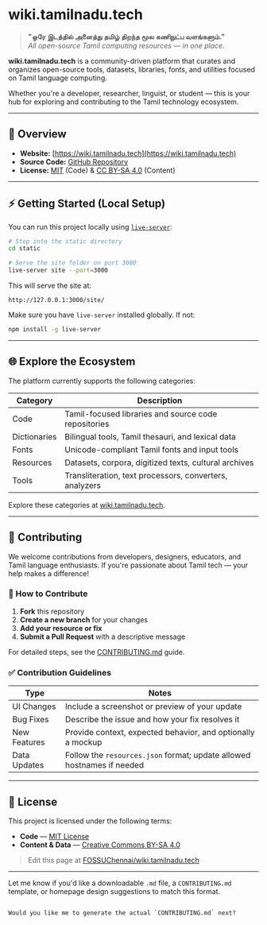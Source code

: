 # wiki.tamilnadu.tech

> **"ஒரே இடத்தில் அனைத்து தமிழ் திறந்த மூல கணிநுட்ப வளங்களும்."**  
> *All open-source Tamil computing resources — in one place.*

**wiki.tamilnadu.tech** is a community-driven platform that curates and organizes open-source tools, datasets, libraries, fonts, and utilities focused on Tamil language computing.

Whether you're a developer, researcher, linguist, or student — this is your hub for exploring and contributing to the Tamil technology ecosystem.

---

## 🔎 Overview

- **Website:** [https://wiki.tamilnadu.tech](https://wiki.tamilnadu.tech)
- **Source Code:** [GitHub Repository](https://github.com/FOSSUChennai/wiki.tamilnadu.tech)
- **License:** [MIT](LICENSE) (Code) & [CC BY-SA 4.0](https://creativecommons.org/licenses/by-sa/4.0/) (Content)

---

## ⚡ Getting Started (Local Setup)

You can run this project locally using [`live-server`](https://www.npmjs.com/package/live-server):

```bash
# Step into the static directory
cd static

# Serve the site folder on port 3000
live-server site --port=3000
````

This will serve the site at:

```
http://127.0.0.1:3000/site/
```

Make sure you have `live-server` installed globally. If not:

```bash
npm install -g live-server
```

---

## 🌐 Explore the Ecosystem

The platform currently supports the following categories:

| Category     | Description                                             |
| ------------ | ------------------------------------------------------- |
| Code         | Tamil-focused libraries and source code repositories    |
| Dictionaries | Bilingual tools, Tamil thesauri, and lexical data       |
| Fonts        | Unicode-compliant Tamil fonts and input tools           |
| Resources    | Datasets, corpora, digitized texts, cultural archives   |
| Tools        | Transliteration, text processors, converters, analyzers |

Explore these categories at [wiki.tamilnadu.tech](https://wiki.tamilnadu.tech).

---

## 🤝 Contributing

We welcome contributions from developers, designers, educators, and Tamil language enthusiasts.
If you're passionate about Tamil tech — your help makes a difference!

### 🔧 How to Contribute

1. **Fork** this repository
2. **Create a new branch** for your changes
3. **Add your resource or fix**
4. **Submit a Pull Request** with a descriptive message

For detailed steps, see the [CONTRIBUTING.md](CONTRIBUTING.md) guide.

### ✅ Contribution Guidelines

| Type         | Notes                                                                  |
| ------------ | ---------------------------------------------------------------------- |
| UI Changes   | Include a screenshot or preview of your update                         |
| Bug Fixes    | Describe the issue and how your fix resolves it                        |
| New Features | Provide context, expected behavior, and optionally a mockup            |
| Data Updates | Follow the `resources.json` format; update allowed hostnames if needed |

---

## 📄 License

This project is licensed under the following terms:

* **Code** — [MIT License](LICENSE)
* **Content & Data** — [Creative Commons BY-SA 4.0](https://creativecommons.org/licenses/by-sa/4.0/)

> Edit this page at [FOSSUChennai/wiki.tamilnadu.tech](https://github.com/FOSSUChennai/wiki.tamilnadu.tech)

---

Let me know if you'd like a downloadable `.md` file, a `CONTRIBUTING.md` template, or homepage design suggestions to match this format.

```

Would you like me to generate the actual `CONTRIBUTING.md` next?